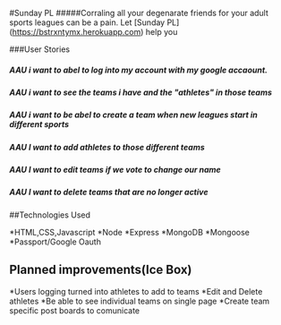 #Sunday PL
#####Corraling all your degenarate friends for your adult sports leagues can be a pain. Let [Sunday PL] (https://bstrxntymx.herokuapp.com) help you

###User Stories
##### AAU i want to abel to log into my account with my google accaount.
##### AAU i want to see the teams i have and the "athletes" in those teams
##### AAU i want to be abel to create a team when new leagues start in different sports
##### AAU I want to add athletes to those different teams
##### AAU I want to edit teams if we vote to change our name
##### AAU I want to delete teams that are no longer active






##Technologies Used

*HTML,CSS,Javascript
*Node
*Express
*MongoDB
*Mongoose
*Passport/Google Oauth

## Planned improvements(Ice Box)

*Users logging turned into athletes to add to teams
*Edit and Delete athletes
*Be able to see individual teams on single page
*Create team specific post boards to comunicate
 